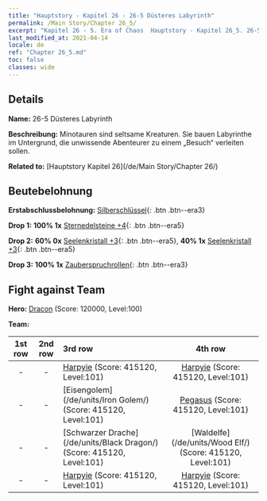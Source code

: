 ```yaml
---
title: "Hauptstory - Kapitel 26 - 26-5 Düsteres Labyrinth"
permalink: /Main Story/Chapter 26_5/
excerpt: "Kapitel 26 - 5. Era of Chaos  Hauptstory - Kapitel 26_5. 26-5 Düsteres Labyrinth"
last_modified_at: 2021-04-14
locale: de
ref: "Chapter 26_5.md"
toc: false
classes: wide
---
```


## Details

 **Name:** 26-5 Düsteres Labyrinth

 **Beschreibung:** Minotauren sind seltsame Kreaturen. Sie bauen Labyrinthe im Untergrund, die unwissende Abenteurer zu einem „Besuch“ verleiten sollen.

 **Related to:** [Hauptstory Kapitel 26](/de/Main Story/Chapter 26/)

## Beutebelohnung

 **Erstabschlussbelohnung:** [Silberschlüssel](/de/Items/con_693/){: .btn .btn--era3}

 **Drop 1:** **100% 1x** [Sternedelsteine +4](/de/Items/mat_93/){: .btn .btn--era5}

 **Drop 2:** **60% 0x** [Seelenkristall +3](/de/Items/mat_87/){: .btn .btn--era5}, **40% 1x** [Seelenkristall +3](/de/Items/mat_87/){: .btn .btn--era5}

 **Drop 3:** **100% 1x** [Zauberspruchrollen](/de/Items/con_694/){: .btn .btn--era3}


## Fight against Team
 **Hero:** [Dracon](/de/heroes/Dracon/) (Score: 120000, Level:100)

 **Team:**


  | 1st row | 2nd row | 3rd row | 4th row |
  |:----:|:----:|:----|:----:|
  | - | - | [Harpyie](/de/units/Harpy/) (Score: 415120, Level:101)  | [Harpyie](/de/units/Harpy/) (Score: 415120, Level:101)  |
  | - | - | [Eisengolem](/de/units/Iron Golem/) (Score: 415120, Level:101)  | [Pegasus](/de/units/Pegasus/) (Score: 415120, Level:101)  |
  | - | - | [Schwarzer Drache](/de/units/Black Dragon/) (Score: 415120, Level:101)  | [Waldelfe](/de/units/Wood Elf/) (Score: 415120, Level:101)  |
  | - | - | [Harpyie](/de/units/Harpy/) (Score: 415120, Level:101)  | [Harpyie](/de/units/Harpy/) (Score: 415120, Level:101)  |



